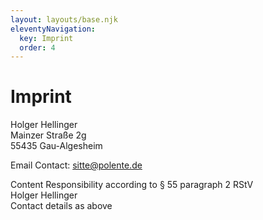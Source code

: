 ```yaml
---
layout: layouts/base.njk
eleventyNavigation:
  key: Imprint
  order: 4
---
```


# Imprint

Holger Hellinger\
Mainzer Straße 2g\
55435 Gau-Algesheim

Email Contact:
[sitte@polente.de](mailt:sitte@polente.de)

Content Responsibility according to § 55 paragraph 2 RStV\
Holger Hellinger\
Contact details as above
